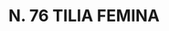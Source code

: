---
title: "N. 76 TILIA FEMINA"
plant-name: "N. 76"
plant-number: "076"
plant-xml: "/assets/xml/plant076.xml"
plant-img1: "/assets/img/plant076_verso.jpg"
plant-img2: "/assets/img/plant076.jpg"
plant-title: "N. 76 TILIA FEMINA"
plant-taxon-link: ""
plant-taxon-content: ""
layout: single-xml
---